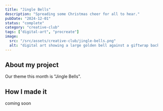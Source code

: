 ```yaml
---
title: "Jingle Bells"
description: "Spreading some Christmas cheer for all to hear."
pubDate: "2024-12-01"
status: "complete"
category: "creative-club"
tags: ["digital-art", "procreate"]
image:
  src: "/src/assets/creative-club/jingle-bells.png"
  alt: "digital art showing a large golden bell against a giftwrap background with the phrase 'Jingle Bells'"
---
```


## About my project

Our theme this month is "Jingle Bells".

## How I made it

coming soon
